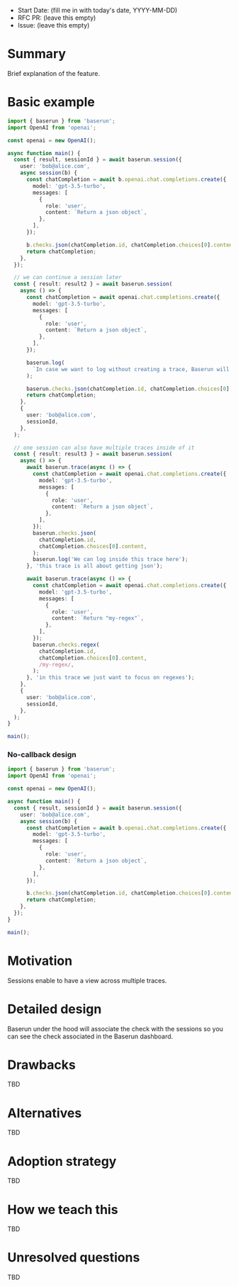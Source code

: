 <!-- Adopted from https://github.com/reactjs/rfcs/blob/main/0000-template.md -->

- Start Date: (fill me in with today's date, YYYY-MM-DD)
- RFC PR: (leave this empty)
- Issue: (leave this empty)

# Summary

Brief explanation of the feature.

# Basic example

```ts
import { baserun } from 'baserun';
import OpenAI from 'openai';

const openai = new OpenAI();

async function main() {
  const { result, sessionId } = await baserun.session({
    user: 'bob@alice.com',
    async session(b) {
      const chatCompletion = await b.openai.chat.completions.create({
        model: 'gpt-3.5-turbo',
        messages: [
          {
            role: 'user',
            content: `Return a json object`,
          },
        ],
      });

      b.checks.json(chatCompletion.id, chatCompletion.choices[0].content);
      return chatCompletion;
    },
  });

  // we can continue a session later
  const { result: result2 } = await baserun.session(
    async () => {
      const chatCompletion = await openai.chat.completions.create({
        model: 'gpt-3.5-turbo',
        messages: [
          {
            role: 'user',
            content: `Return a json object`,
          },
        ],
      });

      baserun.log(
        `In case we want to log without creating a trace, Baserun will create the trace in the session context`,
      );

      baserun.checks.json(chatCompletion.id, chatCompletion.choices[0].content);
      return chatCompletion;
    },
    {
      user: 'bob@alice.com',
      sessionId,
    },
  );

  // one session can also have multiple traces inside of it
  const { result: result3 } = await baserun.session(
    async () => {
      await baserun.trace(async () => {
        const chatCompletion = await openai.chat.completions.create({
          model: 'gpt-3.5-turbo',
          messages: [
            {
              role: 'user',
              content: `Return a json object`,
            },
          ],
        });
        baserun.checks.json(
          chatCompletion.id,
          chatCompletion.choices[0].content,
        );
        baserun.log('We can log inside this trace here');
      }, 'this trace is all about getting json');

      await baserun.trace(async () => {
        const chatCompletion = await openai.chat.completions.create({
          model: 'gpt-3.5-turbo',
          messages: [
            {
              role: 'user',
              content: `Return "my-regex"`,
            },
          ],
        });
        baserun.checks.regex(
          chatCompletion.id,
          chatCompletion.choices[0].content,
          /my-regex/,
        );
      }, 'in this trace we just want to focus on regexes');
    },
    {
      user: 'bob@alice.com',
      sessionId,
    },
  );
}

main();
```

### No-callback design

```ts
import { baserun } from 'baserun';
import OpenAI from 'openai';

const openai = new OpenAI();

async function main() {
  const { result, sessionId } = await baserun.session({
    user: 'bob@alice.com',
    async session(b) {
      const chatCompletion = await b.openai.chat.completions.create({
        model: 'gpt-3.5-turbo',
        messages: [
          {
            role: 'user',
            content: `Return a json object`,
          },
        ],
      });

      b.checks.json(chatCompletion.id, chatCompletion.choices[0].content);
      return chatCompletion;
    },
  });
}

main();
```

# Motivation

Sessions enable to have a view across multiple traces.

# Detailed design

Baserun under the hood will associate the check with the sessions so you can see the check associated in the Baserun dashboard.

# Drawbacks

TBD

# Alternatives

TBD

# Adoption strategy

TBD

# How we teach this

TBD

# Unresolved questions

TBD
